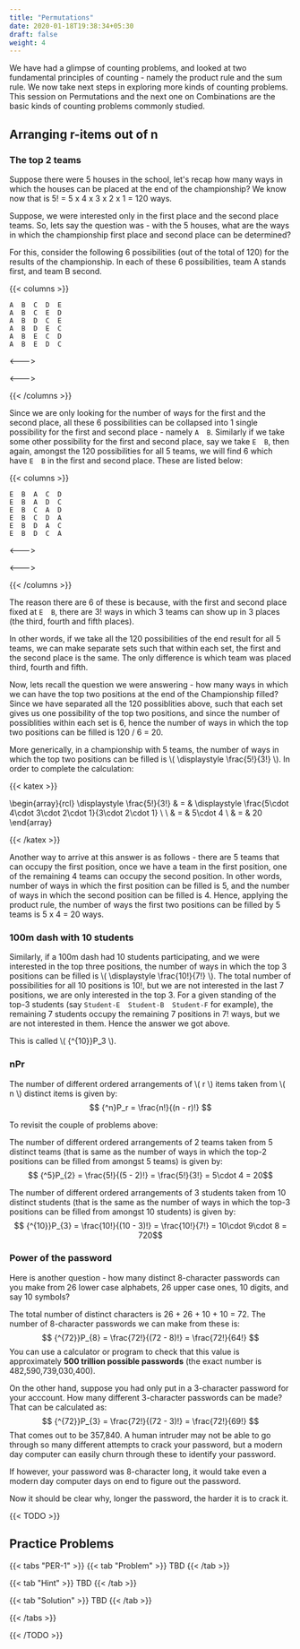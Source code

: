 ```yaml
---
title: "Permutations"
date: 2020-01-18T19:38:34+05:30
draft: false
weight: 4
---
```


We have had a glimpse of counting problems, and looked at two fundamental principles of counting - namely the product rule and the sum rule. We now take next steps in exploring more kinds of counting problems. This session on Permutations and the next one on Combinations are the basic kinds of counting problems commonly studied.

## Arranging r-items out of n

### The top 2 teams

Suppose there were 5 houses in the school, let's recap how many ways in which the houses can be placed at the end of the championship? We know now that is 5! = 5 x 4 x 3 x 2 x 1 = 120 ways.

Suppose, we were interested only in the first place and the second place teams. So, lets say the question was - with the 5 houses, what are the ways in which the championship first place and second place can be determined?

For this, consider the following 6 possibilities (out of the total of 120) for the results of the championship. In each of these 6 possibilities, team A stands first, and team B second.

{{< columns >}}

    A  B  C  D  E
    A  B  C  E  D
    A  B  D  C  E
    A  B  D  E  C
    A  B  E  C  D
    A  B  E  D  C

<--->

<---> 

{{< /columns >}}

Since we are only looking for the number of ways for the first and the second place, all these 6 possibilities can be collapsed into 1 single possibility for the first and second place - namely `A  B`. Similarly if we take some other possibility for the first and second place, say we take `E  B`, then again, amongst the 120 possibilities for all 5 teams, we will find 6 which have `E  B` in the first and second place. These are listed below:

{{< columns >}}

    E  B  A  C  D
    E  B  A  D  C
    E  B  C  A  D
    E  B  C  D  A
    E  B  D  A  C
    E  B  D  C  A

<--->

<---> 

{{< /columns >}}

The reason there are 6 of these is because, with the first and second place fixed at `E  B`, there are 3! ways in which 3 teams can show up in 3 places (the third, fourth and fifth places).

In other words, if we take all the 120 possibilities of the end result for all 5 teams, we can make separate sets such that within each set, the first and the second place is the same. The only difference is which team was placed third, fourth and fifth.

Now, lets recall the question we were answering - how many ways in which we can have the top two positions at the end of the Championship filled? Since we have separated all the 120 possiblities above, such that each set gives us one possibility of the top two positions, and since the number of possiblities within each set is 6, hence the number of ways in which the top two positions can be filled is 120 / 6 = 20. 

More generically, in a championship with 5 teams, the number of ways in which the top two positions can be filled is \\( \displaystyle \frac{5!}{3!} \\). In order to complete the calculation:

{{< katex >}}

\begin{array}{rcl}
\displaystyle \frac{5!}{3!} & = & \displaystyle \frac{5\cdot 4\cdot 3\cdot 2\cdot 1}{3\cdot 2\cdot 1} \\ \\
& = & 5\cdot 4 \\
& = & 20
\end{array}

{{< /katex >}}

Another way to arrive at this answer is as follows - there are 5 teams that can occupy the first position, once we have a team in the first position, one of the remaining 4 teams can occupy the second position. In other words, number of ways in which the first position can be filled is 5, and the number of ways in which the second position can be filled is 4. Hence, applying the product rule, the number of ways the first two positions can be filled by 5 teams is 5 x 4 = 20 ways.

### 100m dash with 10 students

Similarly, if a 100m dash had 10 students participating, and we were interested in the top three positions, the number of ways in which the top 3 positions can be filled is \\( \displaystyle \frac{10!}{7!} \\). The total number of possibilities for all 10 positions is 10!, but we are not interested in the last 7 positions, we are only interested in the top 3. For a given standing of the top-3 students (say `Student-E  Student-B  Student-F` for example), the remaining 7 students occupy the remaining 7 positions in 7! ways, but we are not interested in them. Hence the answer we got above. 

This is called \\( {^{10}}P_3 \\).

### nPr

The number of different ordered arrangements of \\( r \\) items taken from \\( n \\) distinct items is given by:
$$ {^n}P_r = \frac{n!}{(n - r)!} $$

To revisit the couple of problems above: 

The number of different ordered arrangements of 2 teams taken from 5 distinct teams (that is same as the number of ways in which the top-2 positions can be filled from amongst 5 teams) is given by:
$$ {^5}P_{2} = \frac{5!}{(5 - 2)!} = \frac{5!}{3!} = 5\cdot 4 = 20$$

The number of different ordered arrangements of 3 students taken from 10 distinct students (that is the same as the number of ways in which the top-3 positions can be filled from amongst 10 students) is given by:
$$ {^{10}}P_{3} = \frac{10!}{(10 - 3)!} = \frac{10!}{7!} = 10\cdot 9\cdot 8 = 720$$

### Power of the password

Here is another question - how many distinct 8-character passwords can you make from 26 lower case alphabets, 26 upper case ones, 10 digits, and say 10 symbols?

The total number of distinct characters is 26 + 26 + 10 + 10 = 72. The number of 8-character passwords we can make from these is:
$$ {^{72}}P_{8} = \frac{72!}{(72 - 8)!} = \frac{72!}{64!} $$
You can use a calculator or program to check that this value is approximately **500 trillion possible passwords** (the exact number is 482,590,739,030,400).

On the other hand, suppose you had only put in a 3-character password for your acccount. How many different 3-character passwords can be made? That can be calculated as:
$$ {^{72}}P_{3} = \frac{72!}{(72 - 3)!} = \frac{72!}{69!} $$
That comes out to be 357,840. A human intruder may not be able to go through so many different attempts to crack your password, but a modern day computer can easily churn through these to identify your password. 

If however, your password was 8-character long, it would take even a modern day computer days on end to figure out the password.

Now it should be clear why, longer the password, the harder it is to crack it.

{{< TODO >}}

## Practice Problems

{{< tabs "PER-1" >}}
{{< tab "Problem" >}}
TBD
{{< /tab >}}

{{< tab "Hint" >}}
TBD
{{< /tab >}}

{{< tab "Solution" >}}
TBD
{{< /tab >}}

{{< /tabs >}}

{{< /TODO >}}
